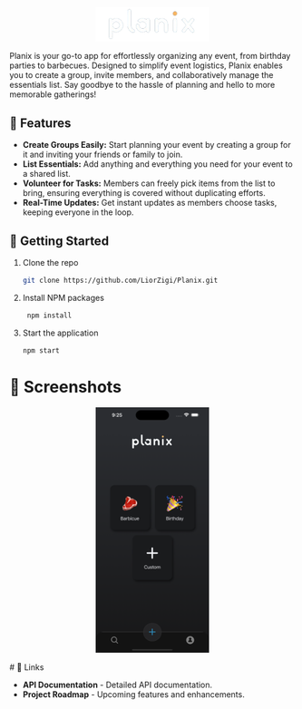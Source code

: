 <p align="center">
  <img src="assets/Planix.png" alt="Planix Logo" width="200"/>
</p>

<p>
Planix is your go-to app for effortlessly organizing any event, from birthday parties to barbecues. Designed to simplify event logistics, Planix enables you to create a group, invite members, and collaboratively manage the essentials list. Say goodbye to the hassle of planning and hello to more memorable gatherings!
</p>

## 🚀 Features

- **Create Groups Easily:** Start planning your event by creating a group for it and inviting your friends or family to join.
- **List Essentials:** Add anything and everything you need for your event to a shared list.
- **Volunteer for Tasks:** Members can freely pick items from the list to bring, ensuring everything is covered without duplicating efforts.
- **Real-Time Updates:** Get instant updates as members choose tasks, keeping everyone in the loop.

## 📲 Getting Started

1. Clone the repo
   ```sh
   git clone https://github.com/LiorZigi/Planix.git
   ```
2. Install NPM packages
   ```sh
    npm install
   ```
3. Start the application
   ```sh
   npm start
   ```

# 📸 Screenshots

<p align="center">
  <img src="assets/simulator_screenshot_2BDF2BCC-86BF-466E-9689-3CE8528B9771.png" alt="Planix Logo" width="200"/>
</p>
# 🔗 Links

- **API Documentation** - Detailed API documentation.
- **Project Roadmap** - Upcoming features and enhancements.
